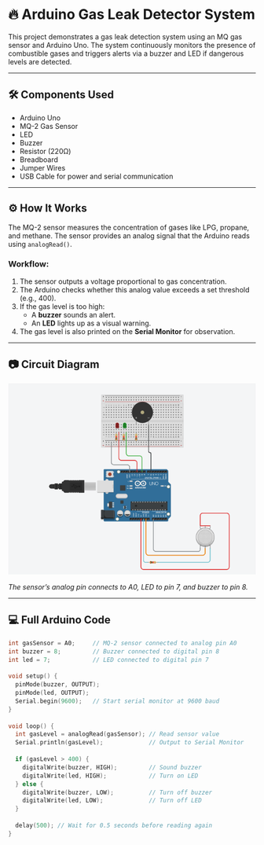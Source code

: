 # 🔥 Arduino Gas Leak Detector System

This project demonstrates a gas leak detection system using an MQ gas sensor and Arduino Uno. The system continuously monitors the presence of combustible gases and triggers alerts via a buzzer and LED if dangerous levels are detected.

---

##  🛠️ Components Used

- Arduino Uno
- MQ-2 Gas Sensor
- LED
- Buzzer
- Resistor (220Ω)
- Breadboard
- Jumper Wires
- USB Cable for power and serial communication

---

##  ⚙️ How It Works

The MQ-2 sensor measures the concentration of gases like LPG, propane, and methane. The sensor provides an analog signal that the Arduino reads using `analogRead()`.

###  Workflow:

1. The sensor outputs a voltage proportional to gas concentration.
2. The Arduino checks whether this analog value exceeds a set threshold (e.g., 400).
3. If the gas level is too high:
   - A **buzzer** sounds an alert.
   - An **LED** lights up as a visual warning.
4. The gas level is also printed on the **Serial Monitor** for observation.

---

##  📷 Circuit Diagram

![Circuit Diagram](gas_detector_diagram.png)

*The sensor’s analog pin connects to A0, LED to pin 7, and buzzer to pin 8.*

---

##  💻 Full Arduino Code

```cpp
int gasSensor = A0;     // MQ-2 sensor connected to analog pin A0
int buzzer = 8;         // Buzzer connected to digital pin 8
int led = 7;            // LED connected to digital pin 7

void setup() {
  pinMode(buzzer, OUTPUT);
  pinMode(led, OUTPUT);
  Serial.begin(9600);   // Start serial monitor at 9600 baud
}

void loop() {
  int gasLevel = analogRead(gasSensor); // Read sensor value
  Serial.println(gasLevel);             // Output to Serial Monitor

  if (gasLevel > 400) {
    digitalWrite(buzzer, HIGH);         // Sound buzzer
    digitalWrite(led, HIGH);            // Turn on LED
  } else {
    digitalWrite(buzzer, LOW);          // Turn off buzzer
    digitalWrite(led, LOW);             // Turn off LED
  }

  delay(500); // Wait for 0.5 seconds before reading again
}
